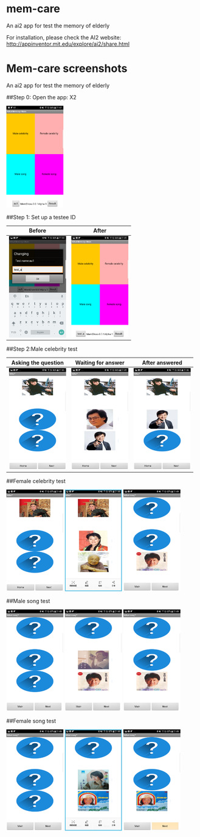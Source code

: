 # mem-care
An ai2 app for test the memory of elderly

For installation, please check the AI2 website: http://appinventor.mit.edu/explore/ai2/share.html

# Mem-care screenshots
An ai2 app for test the memory of elderly

##Step 0: Open the app: X2

<img src="https://github.com/htchu/mem-care/blob/master/Screenshots/screen0.png" width="150">

##Step 1: Set up a testee ID 

| Before  | After  |
|---|---|
|  <img src="https://github.com/htchu/mem-care/blob/master/Screenshots/screen0-1.png" width="150"> | <img src="https://github.com/htchu/mem-care/blob/master/Screenshots/screen0-2.png" width="150">  | 




##Step 2:Male celebrity test

| Asking the question  | Waiting for answer  |After answered|
|---|---|---|
|<img src="https://github.com/htchu/mem-care/blob/master/Screenshots/screen1-1.png" width="150">|<img src="https://github.com/htchu/mem-care/blob/master/Screenshots/screen1-2.png" width="150">|<img src="https://github.com/htchu/mem-care/blob/master/Screenshots/screen1-3.png" width="150">|

##Female celebrity test

<img src="https://github.com/htchu/mem-care/blob/master/Screenshots/screen2-1.png" width="150">
<img src="https://github.com/htchu/mem-care/blob/master/Screenshots/screen2-2.png" width="150">
<img src="https://github.com/htchu/mem-care/blob/master/Screenshots/screen3-3.png" width="150">

##Male song test

<img src="https://github.com/htchu/mem-care/blob/master/Screenshots/screen3-1.png" width="150">
<img src="https://github.com/htchu/mem-care/blob/master/Screenshots/screen3-2.png" width="150">
<img src="https://github.com/htchu/mem-care/blob/master/Screenshots/screen3-3.png" width="150">

##Female song test

<img src="https://github.com/htchu/mem-care/blob/master/Screenshots/screen4-1.png" width="150">
<img src="https://github.com/htchu/mem-care/blob/master/Screenshots/screen4-2.png" width="150">
<img src="https://github.com/htchu/mem-care/blob/master/Screenshots/screen4-3.png" width="150">
